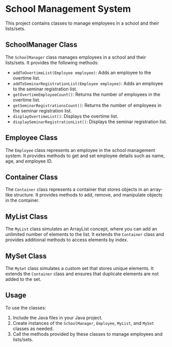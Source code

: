 # School Management System

This project contains classes to manage employees in a school and their lists/sets.

## SchoolManager Class

The `SchoolManager` class manages employees in a school and their lists/sets. It provides the following methods:

- `addToOvertimeList(Employee employee)`: Adds an employee to the overtime list.
- `addToSeminarRegistrationList(Employee employee)`: Adds an employee to the seminar registration list.
- `getOvertimeEmployeeCount()`: Returns the number of employees in the overtime list.
- `getSeminarRegistrationsCount()`: Returns the number of employees in the seminar registration list.
- `displayOvertimeList()`: Displays the overtime list.
- `displaySeminarRegistrationList()`: Displays the seminar registration list.

## Employee Class

The `Employee` class represents an employee in the school management system. It provides methods to get and set employee details such as name, age, and employee ID.

## Container Class

The `Container` class represents a container that stores objects in an array-like structure. It provides methods to add, remove, and manipulate objects in the container.

## MyList Class

The `MyList` class simulates an ArrayList concept, where you can add an unlimited number of elements to the list. It extends the `Container` class and provides additional methods to access elements by index.

## MySet Class

The `MySet` class simulates a custom set that stores unique elements. It extends the `Container` class and ensures that duplicate elements are not added to the set.

## Usage

To use the classes:

1. Include the Java files in your Java project.
2. Create instances of the `SchoolManager`, `Employee`, `MyList`, and `MySet` classes as needed.
3. Call the methods provided by these classes to manage employees and lists/sets.


